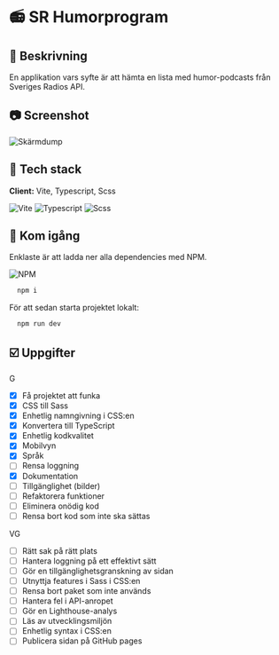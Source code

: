 # 📻 SR Humorprogram

## 📜 Beskrivning

En applikation vars syfte är att hämta en lista med humor-podcasts från Sveriges Radios API.

## 📷 Screenshot

![Skärmdump](https://drive.google.com/file/d/1kMhAwPYuuwLY2DxFdPqfkMS_92MDBiS9/view?usp=sharing)

## 🚀 Tech stack

**Client:** Vite, Typescript, Scss

![Vite]({https://img.shields.io/badge/Vite-B73BFE?style=for-the-badge&logo=vite&logoColor=FFD62E}) ![Typescript]({https://img.shields.io/badge/TypeScript-007ACC?style=for-the-badge&logo=typescript&logoColor=white}) ![Scss]({https://img.shields.io/badge/Sass-CC6699?style=for-the-badge&logo=sass&logoColor=white})

## 🏁 Kom igång

Enklaste är att ladda ner alla dependencies med NPM.

![NPM]({https://img.shields.io/badge/npm-CB3837?style=for-the-badge&logo=npm&logoColor=white})

```bash
  npm i
```

För att sedan starta projektet lokalt:

```bash
  npm run dev
```

## ☑️ Uppgifter

G

- [x] Få projektet att funka
- [x] CSS till Sass
- [x] Enhetlig namngivning i CSS:en
- [x] Konvertera till TypeScript
- [x] Enhetlig kodkvalitet
- [x] Mobilvyn
- [x] Språk
- [ ] Rensa loggning
- [x] Dokumentation
- [ ] Tillgänglighet (bilder)
- [ ] Refaktorera funktioner
- [ ] Eliminera onödig kod
- [ ] Rensa bort kod som inte ska sättas

VG

- [ ] Rätt sak på rätt plats
- [ ] Hantera loggning på ett effektivt sätt
- [ ] Gör en tillgänglighetsgranskning av sidan
- [ ] Utnyttja features i Sass i CSS:en
- [ ] Rensa bort paket som inte används
- [ ] Hantera fel i API-anropet
- [ ] Gör en Lighthouse-analys
- [ ] Läs av utvecklingsmiljön
- [ ] Enhetlig syntax i CSS:en
- [ ] Publicera sidan på GitHub pages
